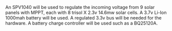 An SPV1040 will be used to regulate the incoming voltage from 9 solar panels with MPPT, each with 8 trisol X 2.3v 14.6mw solar cells. A 3.7v Li-Ion 1000mah battery will be used. A regulated 3.3v bus will be needed for the hardware. A battery charge controller will be used such as a BQ25120A.

